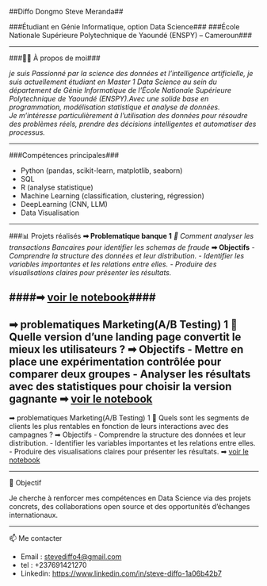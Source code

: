 
##Diffo Dongmo Steve Meranda##

###Étudiant en Génie Informatique, option Data Science### 
###École Nationale Supérieure Polytechnique de Yaoundé (ENSPY) – Cameroun###   

---

###👨‍💻 À propos de moi###

*je suis Passionné par la science des données et l’intelligence artificielle, je suis actuellement étudiant en Master 1 Data Science au sein du département de Génie Informatique de l’École Nationale Supérieure Polytechnique de Yaoundé (ENSPY).Avec une solide base en programmation, modélisation statistique et analyse de données.  
Je m’intéresse particulièrement à l’utilisation des données pour résoudre des problèmes réels, prendre des décisions intelligentes et automatiser des processus.*

---

###Compétences principales###

- Python (pandas, scikit-learn, matplotlib, seaborn)
- SQL
- R (analyse statistique)
- Machine Learning (classification, clustering, régression)
- DeepLearning (CNN, LLM)
- Data Visualisation

---

###📊 Projets réalisés
**➡ Problematique banque 1**
    *🔹  Comment analyser les transactions Bancaires pour identifier les schemas de fraude*
**➡ Objectifs**
    -  *Comprendre la structure des données et leur distribution.
    -   Identifier les variables importantes et les relations entre elles.
    -   Produire des visualisations claires pour présenter les résultats.*
    
####➡ [voir le notebook](https://github.com/DIFFO-web/projet-analyse-de-donn-es/blob/main/problematique1_Banque.ipynb)####
--

➡ problematiques Marketing(A/B Testing) 1
    🔹   Quelle version d’une landing page convertit le mieux les
 utilisateurs ? 
➡ Objectifs 
    -    Mettre en place une expérimentation contrôlée pour comparer deux
    groupes
    -    Analyser les résultats avec des statistiques pour choisir la version gagnante
➡ [voir le notebook]()
-------
➡ problematiques Marketing(A/B Testing) 1
    🔹   Quels sont les segments de clients les plus rentables en
 fonction de leurs interactions avec des campagnes ?
➡ Objectifs 
    -   Comprendre la structure des données et leur distribution.
    -   Identifier les variables importantes et les relations entre elles.
    -   Produire des visualisations claires pour présenter les résultats.
➡ [voir le notebook]()

---

🎯 Objectif

Je cherche à renforcer mes compétences en Data Science via des projets concrets, des collaborations open source et des opportunités d’échanges internationaux. 

---

📫 Me contacter

- Email : stevediffo4@gmail.com  
- tel : +237691421270 
- Linkedin: https://www.linkedin.com/in/steve-diffo-1a06b42b7

